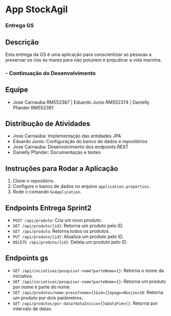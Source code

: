 # App StockAgil
### Entrega GS

## Descrição
Esta entrega da GS é uma aplicação para conscientizar as pessoas a preservar os rios es mares para não poluirem e prejudicar a vida marinha.
### - Continuação do Desenvolvimento

## Equipe
- Jose Carnauba RM552367 | Eduardo Junio RM552374 | Danielly Pfander RM552391

## Distribução de Atividades

- Jose Carnaúba: Implementação das entidades JPA
- Eduardo Junio: Configuração do banco de dados e repositórios
- Jose Carnauba: Desenvolvimento dos endpoints REST
- Danielly Pfander: Documentação e testes

## Instruções para Rodar a Aplicação
1. Clone o repositório.
2. Configure o banco de dados no arquivo `application.properties`.
3. Rode o comando `GsApplication`.

## Endpoints Entrega Sprint2
- `POST /api/produto`: Cria um novo produto.
- `GET /api/produto/{id}`: Retorna um produto pelo ID.
- `GET /api/produto`: Retorna todos os produtos.
- `PUT /api/produto/{id}`: Atualiza um produto pelo ID.
- `DELETE /api/produto/{id}`: Deleta um produto pelo ID.

## Endpoints gs
- `GET /api/inciativas/pesquisar-nome?parteNome={}`: Retorna o nome da iniciativa.
- `GET /api/inciativas/pesquisar-nome?parteNome={}`: Retorna um produto por nome e parte do nome.
- `GET /api/produtos/nome-preco?nome={}&id={}&page=0&size=10`: Retorna um produto por dois parâmetros.
- `GET /api/produtos/por-data?dataInicio={}&dataFim={}`: Retorna por intervalo de datas.
